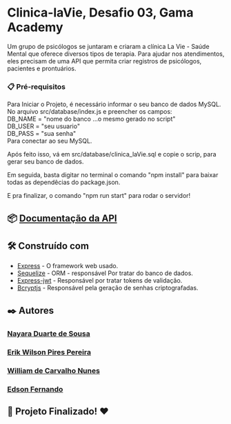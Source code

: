 # Clinica-laVie, Desafio 03, Gama Academy


Um grupo de psicólogos se juntaram e criaram a clínica La Vie - 
Saúde Mental que oferece diversos tipos de terapia.
Para ajudar nos atendimentos, eles precisam de uma API que 
permita criar registros de psicólogos, pacientes e prontuários.



### 📋 Pré-requisitos



Para Iniciar o Projeto, é necessário informar o seu banco de dados MySQL. No arquivo src/database/index.js e preencher os campos:<br> 
DB_NAME = "nome do banco ...o mesmo gerado no script" <br>
DB_USER = "seu usuario" <br>
DB_PASS = "sua senha" <br>
Para conectar ao seu MySQL. <br>

Após feito isso, vá em src/database/clinica_laVie.sql e copie o scrip, para gerar seu banco de dados.

Em seguida, basta digitar no terminal o comando "npm install" para baixar todas as dependêcias do package.json.

E pra finalizar, o comando "npm run start" para rodar o servidor!




## 📦 <a href="https://documenter.getpostman.com/view/23969653/2s84DmxQ9K" target="_blank" rel="noopener noreferrer">Documentação da API</a>


## 🛠️ Construído com


* <a href="https://expressjs.com/pt-br/" target="_blank" rel="noopener noreferrer">Express</a> - O framework web usado.
* <a href="https://sequelize.org/" target="_blank" rel="noopener noreferrer">Sequelize</a> - ORM - responsável Por tratar do banco de dados.
*  <a href="https://www.npmjs.com/package/express-jwt" target="_blank" rel="noopener noreferrer">Express-jwt</a> - Responsável por tratar tokens de validação.
*  <a href="https://www.npmjs.com/package/bcryptjs" target="_blank" rel="noopener noreferrer">Bcryptjs</a> - Responsável pela geração de senhas criptografadas.


## ✒️ Autores


###  <a href="https://github.com/Nayadsousa" target="_blank" rel="noopener noreferrer"> Nayara Duarte de Sousa </a>
###  <a href="https://github.com/Erikwpp" target="_blank" rel="noopener noreferrer">Erik Wilson Pires Pereira </a>
###  <a href="https://github.com/Williamnunes49" target="_blank" rel="noopener noreferrer">William de Carvalho Nunes</a>
###  <a href="https://github.com/Edsonfavjr" target="_blank" rel="noopener noreferrer">Edson Fernando</a>


## 📄 Projeto Finalizado!  ❤️

